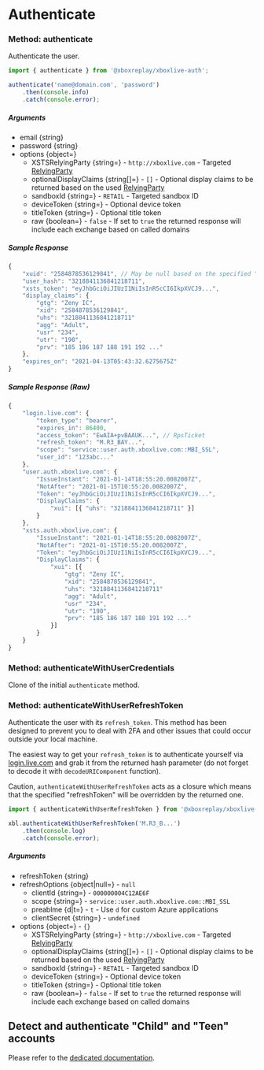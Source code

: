# Authenticate

### Method: authenticate

Authenticate the user.

```javascript
import { authenticate } from '@xboxreplay/xboxlive-auth';

authenticate('name@domain.com', 'password')
	.then(console.info)
	.catch(console.error);
```

##### Arguments

-   email {string}
-   password {string}
-   options {object=}
    -   XSTSRelyingParty {string=} - `http://xboxlive.com` - Targeted [RelyingParty](https://github.com/XboxReplay/xboxlive-auth/tree/4.0.0/docs/04-RelyingParty.md#relyingparty)
    -   optionalDisplayClaims {string[]=} - `[]` - Optional display claims to be returned based on the used [RelyingParty](https://github.com/XboxReplay/xboxlive-auth/tree/4.0.0/docs/04-RelyingParty.md#optional-display-claims)
    -   sandboxId {string=} - `RETAIL` - Targeted sandbox ID
    -   deviceToken {string=} - Optional device token
    -   titleToken {string=} - Optional title token
    -   raw {boolean=} - `false` - If set to `true` the returned response will include each exchange based on called domains

##### Sample Response

```javascript
{
    "xuid": "2584878536129841", // May be null based on the specified "RelyingParty"
    "user_hash": "3218841136841218711",
    "xsts_token": "eyJhbGciOiJIUzI1NiIsInR5cCI6IkpXVCJ9...",
    "display_claims": {
        "gtg": "Zeny IC",
        "xid": "2584878536129841",
        "uhs": "3218841136841218711"
        "agg": "Adult",
        "usr" "234",
        "utr": "190",
        "prv": "185 186 187 188 191 192 ..."
    },
    "expires_on": "2021-04-13T05:43:32.6275675Z"
}
```

##### Sample Response (Raw)

```javascript
{
    "login.live.com": {
        "token_type": "bearer",
        "expires_in": 86400,
        "access_token": "EwAIA+pvBAAUK...", // RpsTicket
        "refresh_token": "M.R3_BAY...",
        "scope": "service::user.auth.xboxlive.com::MBI_SSL",
        "user_id": "123abc..."
    },
    "user.auth.xboxlive.com": {
        "IssueInstant": "2021-01-14T18:55:20.0082007Z",
        "NotAfter": "2021-01-15T10:55:20.0082007Z",
        "Token": "eyJhbGciOiJIUzI1NiIsInR5cCI6IkpXVCJ9...",
        "DisplayClaims": {
            "xui": [{ "uhs": "3218841136841218711" }]
        }
    },
    "xsts.auth.xboxlive.com": {
        "IssueInstant": "2021-01-14T18:55:20.0082007Z",
        "NotAfter": "2021-01-15T10:55:20.0082007Z",
        "Token": "eyJhbGciOiJIUzI1NiIsInR5cCI6IkpXVCJ9...",
        "DisplayClaims": {
            "xui": [{
                "gtg": "Zeny IC",
                "xid": "2584878536129841",
                "uhs": "3218841136841218711"
                "agg": "Adult",
                "usr" "234",
                "utr": "190",
                "prv": "185 186 187 188 191 192 ..."
            }]
        }
    }
}
```

### Method: authenticateWithUserCredentials

Clone of the initial `authenticate` method.

### Method: authenticateWithUserRefreshToken

Authenticate the user with its `refresh_token`. This method has been designed to prevent you to deal with 2FA and other issues that could occur outside your local machine.

The easiest way to get your `refresh_token` is to authenticate yourself via [login.live.com](https://login.live.com/oauth20_authorize.srf?client_id=0000000048093EE3&redirect_uri=https://login.live.com/oauth20_desktop.srf&response_type=token&display=touch&scope=service::user.auth.xboxlive.com::MBI_SSL) and grab it from the returned hash parameter (do not forget to decode it with `decodeURIComponent` function).

Caution, `authenticateWithUserRefreshToken` acts as a closure which means that the specified "refreshToken" will be overridden by the returned one.

```javascript
import { authenticateWithUserRefreshToken } from '@xboxreplay/xboxlive-auth';

xbl.authenticateWithUserRefreshToken('M.R3_B...')
	.then(console.log)
	.catch(console.error);
```

##### Arguments

-   refreshToken {string}
-   refreshOptions {object|null=} - `null`
    -   clientId {string=} - `000000004C12AE6F`
    -   scope {string=} - `service::user.auth.xboxlive.com::MBI_SSL`
    -   preablme {d|t=} - `t` - Use `d` for custom Azure applications
    -   clientSecret {string=} - `undefined`
-   options {object=} - `{}`
    -   XSTSRelyingParty {string=} - `http://xboxlive.com` - Targeted [RelyingParty](https://github.com/XboxReplay/xboxlive-auth/tree/4.0.0/docs/04-RelyingParty.md#relyingparty)
    -   optionalDisplayClaims {string[]=} - `[]` - Optional display claims to be returned based on the used [RelyingParty](https://github.com/XboxReplay/xboxlive-auth/tree/4.0.0/docs/04-RelyingParty.md#optional-display-claims)
    -   sandboxId {string=} - `RETAIL` - Targeted sandbox ID
    -   deviceToken {string=} - Optional device token
    -   titleToken {string=} - Optional title token
    -   raw {boolean=} - `false` - If set to `true` the returned response will include each exchange based on called domains

## Detect and authenticate "Child" and "Teen" accounts

Please refer to the [dedicated documentation](https://github.com/XboxReplay/xboxlive-auth/tree/4.0.0/docs/07-Detect_Unauthorized_AgeGroup.md).
